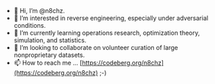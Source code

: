 - 👋 Hi, I’m @n8chz.
- 👀 I’m interested in reverse engineering, especially under adversarial conditions.
- 🌱 I’m currently learning operations research, optimization theory, simulation, and statistics.
- 💞️ I’m looking to collaborate on volunteer curation of large nonproprietary datasets.
- 📫 How to reach me ... [https://codeberg.org/n8chz](https://codeberg.org/n8chz) ;-)

<!---
n8chz/n8chz is a ✨ special ✨ repository because its `README.md` (this file) appears on your GitHub profile.
You can click the Preview link to take a look at your changes.
--->
